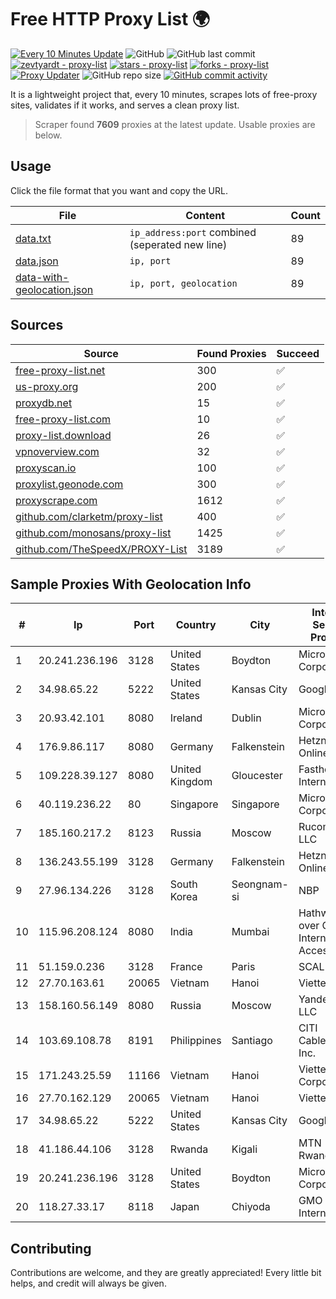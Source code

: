 
# Free HTTP Proxy List 🌍

[![Every 10 Minutes Update](https://github.com/mertguvencli/http-proxy-list/actions/workflows/main.yml/badge.svg?branch=main)](https://github.com/mertguvencli/http-proxy-list/actions/workflows/main.yml)
![GitHub](https://img.shields.io/github/license/mertguvencli/http-proxy-list)
![GitHub last commit](https://img.shields.io/github/last-commit/mertguvencli/http-proxy-list)
[![zevtyardt - proxy-list](https://img.shields.io/static/v1?label=zevtyardt&message=proxy-list&color=blue&logo=github)](https://github.com/zevtyardt/proxy-list "Go to GitHub repo")
[![stars - proxy-list](https://img.shields.io/github/stars/zevtyardt/proxy-list?style=social)](https://github.com/zevtyardt/proxy-list)
[![forks - proxy-list](https://img.shields.io/github/forks/zevtyardt/proxy-list?style=social)](https://github.com/zevtyardt/proxy-list)
[![Proxy Updater](https://github.com/zevtyardt/proxy-list/workflows/Proxy%20Updater/badge.svg)](https://github.com/zevtyardt/proxy-list/actions?query=workflow:"Proxy+Updater")
![GitHub repo size](https://img.shields.io/github/repo-size/zevtyardt/proxy-list)
[![GitHub commit activity](https://img.shields.io/github/commit-activity/m/zevtyardt/proxy-list?logo=commits)](https://github.com/zevtyardt/proxy-list/commits/main)

It is a lightweight project that, every 10 minutes, scrapes lots of free-proxy sites, validates if it works, and serves a clean proxy list.

> Scraper found **7609** proxies at the latest update. Usable proxies are below.

## Usage

Click the file format that you want and copy the URL.

|File|Content|Count|
|----|-------|-----|
|[data.txt](https://raw.githubusercontent.com/mertguvencli/http-proxy-list/main/proxy-list/data.txt)|`ip_address:port` combined (seperated new line)|89|
|[data.json](https://raw.githubusercontent.com/mertguvencli/http-proxy-list/main/proxy-list/data.json)|`ip, port`|89|
|[data-with-geolocation.json](https://raw.githubusercontent.com/mertguvencli/http-proxy-list/main/proxy-list/data-with-geolocation.json)|`ip, port, geolocation`|89|

## Sources

|Source|Found Proxies|Succeed|
|------|-------------|-------|
|[free-proxy-list.net](https://free-proxy-list.net)|300|✅|
|[us-proxy.org](https://www.us-proxy.org)|200|✅|
|[proxydb.net](http://proxydb.net)|15|✅|
|[free-proxy-list.com](https://free-proxy-list.com/?page=&port=&type%5B%5D=http&type%5B%5D=https&up_time=0&search=Search)|10|✅|
|[proxy-list.download](https://www.proxy-list.download/HTTP)|26|✅|
|[vpnoverview.com](https://vpnoverview.com/privacy/anonymous-browsing/free-proxy-servers)|32|✅|
|[proxyscan.io](https://www.proxyscan.io)|100|✅|
|[proxylist.geonode.com](https://proxylist.geonode.com/api/proxy-list?limit=300&page=1&sort_by=lastChecked&sort_type=desc&protocols=http,https)|300|✅|
|[proxyscrape.com](https://api.proxyscrape.com/v2/?request=displayproxies&protocol=http&timeout=10000&country=all&ssl=all&anonymity=all)|1612|✅|
|[github.com/clarketm/proxy-list](https://raw.githubusercontent.com/clarketm/proxy-list/master/proxy-list-raw.txt)|400|✅|
|[github.com/monosans/proxy-list](https://raw.githubusercontent.com/monosans/proxy-list/main/proxies/http.txt)|1425|✅|
|[github.com/TheSpeedX/PROXY-List](https://raw.githubusercontent.com/TheSpeedX/PROXY-List/master/http.txt)|3189|✅|


## Sample Proxies With Geolocation Info

|#|Ip|Port|Country|City|Internet Service Provider|
|-|--|----|-------|----|-------------------------|
|1|20.241.236.196|3128|United States|Boydton|Microsoft Corporation|
|2|34.98.65.22|5222|United States|Kansas City|Google LLC|
|3|20.93.42.101|8080|Ireland|Dublin|Microsoft Corporation|
|4|176.9.86.117|8080|Germany|Falkenstein|Hetzner Online GmbH|
|5|109.228.39.127|8080|United Kingdom|Gloucester|Fasthosts Internet Ltd|
|6|40.119.236.22|80|Singapore|Singapore|Microsoft Corporation|
|7|185.160.217.2|8123|Russia|Moscow|Rucomtech LLC|
|8|136.243.55.199|3128|Germany|Falkenstein|Hetzner Online GmbH|
|9|27.96.134.226|3128|South Korea|Seongnam-si|NBP|
|10|115.96.208.124|8080|India|Mumbai|Hathway IP over Cable Internet Access|
|11|51.159.0.236|3128|France|Paris|SCALEWAY|
|12|27.70.163.61|20065|Vietnam|Hanoi|Viettel Group|
|13|158.160.56.149|8080|Russia|Moscow|Yandex.Cloud LLC|
|14|103.69.108.78|8191|Philippines|Santiago|CITI Cableworld Inc.|
|15|171.243.25.59|11166|Vietnam|Hanoi|Viettel Corporation|
|16|27.70.162.129|20065|Vietnam|Hanoi|Viettel Group|
|17|34.98.65.22|5222|United States|Kansas City|Google LLC|
|18|41.186.44.106|3128|Rwanda|Kigali|MTN Rwandacell|
|19|20.241.236.196|3128|United States|Boydton|Microsoft Corporation|
|20|118.27.33.17|8118|Japan|Chiyoda|GMO Internet, Inc|



## Contributing

Contributions are welcome, and they are greatly appreciated! Every
little bit helps, and credit will always be given.

